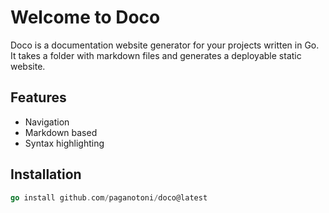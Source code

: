 # Welcome to Doco

Doco is a documentation website generator for your projects written in Go. It takes a folder with markdown files and generates a deployable static website.

## Features

- Navigation
- Markdown based
- Syntax highlighting

## Installation

```go
go install github.com/paganotoni/doco@latest
```




